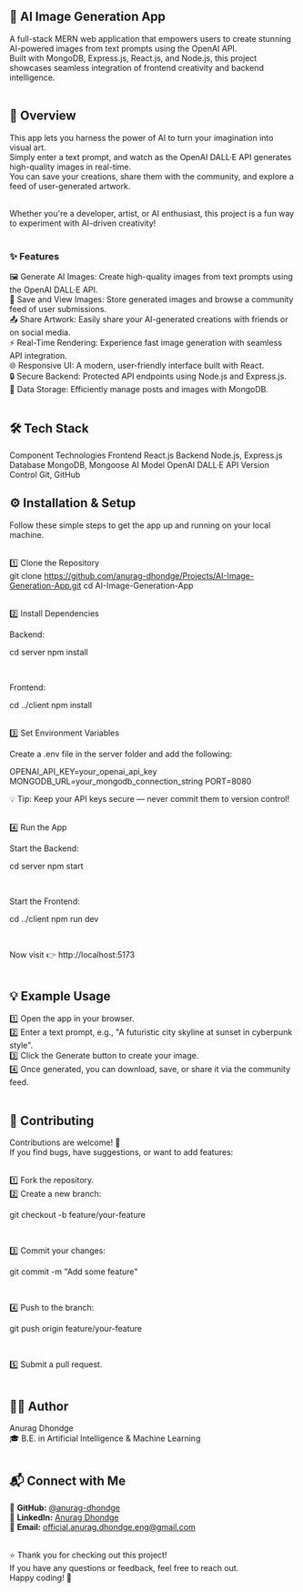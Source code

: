 ## 🧠 AI Image Generation App <br>

A full-stack MERN web application that empowers users to create stunning AI-powered images from text prompts using the OpenAI API. <br>
Built with MongoDB, Express.js, React.js, and Node.js, this project showcases seamless integration of frontend creativity and backend intelligence. <br><br>

## 🚀 Overview <br>

This app lets you harness the power of AI to turn your imagination into visual art. <br>
Simply enter a text prompt, and watch as the OpenAI DALL·E API generates high-quality images in real-time. <br>
You can save your creations, share them with the community, and explore a feed of user-generated artwork. <br><br>

Whether you're a developer, artist, or AI enthusiast, this project is a fun way to experiment with AI-driven creativity! <br><br>

### ✨ Features <br>

🖼️ Generate AI Images: Create high-quality images from text prompts using the OpenAI DALL·E API. <br>
💾 Save and View Images: Store generated images and browse a community feed of user submissions. <br>
📤 Share Artwork: Easily share your AI-generated creations with friends or on social media. <br>
⚡ Real-Time Rendering: Experience fast image generation with seamless API integration. <br>
🌐 Responsive UI: A modern, user-friendly interface built with React. <br>
🔒 Secure Backend: Protected API endpoints using Node.js and Express.js. <br>
🧩 Data Storage: Efficiently manage posts and images with MongoDB. <br><br>

## 🛠️ Tech Stack <br>
Component	Technologies
Frontend	React.js
Backend	Node.js, Express.js
Database	MongoDB, Mongoose
AI Model	OpenAI DALL·E API
Version Control	Git, GitHub


	
## ⚙️ Installation & Setup <br>

Follow these simple steps to get the app up and running on your local machine. <br><br>

1️⃣ Clone the Repository <br>
git clone https://github.com/anurag-dhondge/Projects/AI-Image-Generation-App.git
cd AI-Image-Generation-App

<br>
2️⃣ Install Dependencies <br>

Backend: <br>

cd server
npm install

<br>

Frontend: <br>

cd ../client
npm install

<br>
3️⃣ Set Environment Variables <br>

Create a .env file in the server folder and add the following: <br>

OPENAI_API_KEY=your_openai_api_key
MONGODB_URL=your_mongodb_connection_string
PORT=8080


💡 Tip: Keep your API keys secure — never commit them to version control! <br><br>

4️⃣ Run the App <br>

Start the Backend: <br>

cd server
npm start

<br>

Start the Frontend: <br>

cd ../client
npm run dev

<br>

Now visit 👉 http://localhost:5173
 <br><br>

## 💡 Example Usage <br>

1️⃣ Open the app in your browser. <br>
2️⃣ Enter a text prompt, e.g., "A futuristic city skyline at sunset in cyberpunk style". <br>
3️⃣ Click the Generate button to create your image. <br>
4️⃣ Once generated, you can download, save, or share it via the community feed. <br><br>


## 🤝 Contributing <br>

Contributions are welcome! 🙌 <br>
If you find bugs, have suggestions, or want to add features: <br><br>

1️⃣ Fork the repository. <br>
2️⃣ Create a new branch: <br>

git checkout -b feature/your-feature

<br>

3️⃣ Commit your changes: <br>

git commit -m "Add some feature"

<br>

4️⃣ Push to the branch: <br>

git push origin feature/your-feature

<br>

5️⃣ Submit a pull request. <br><br>


## 👨‍💻 Author <br>

Anurag Dhondge <br>
🎓 B.E. in Artificial Intelligence & Machine Learning <br><br>

## 📬 Connect with Me <br>
🐙 **GitHub:** [@anurag-dhondge](https://github.com/anurag-dhondge) <br>
💼 **LinkedIn:** [Anurag Dhondge](https://www.linkedin.com/in/anuragd2004) <br>
📧 **Email:** [official.anurag.dhondge.eng@gmail.com](mailto:official.anurag.dhondge.eng@gmail.com) <br><br>


⭐ Thank you for checking out this project! <br>
If you have any questions or feedback, feel free to reach out. <br>
Happy coding! 🚀 <br><br>
